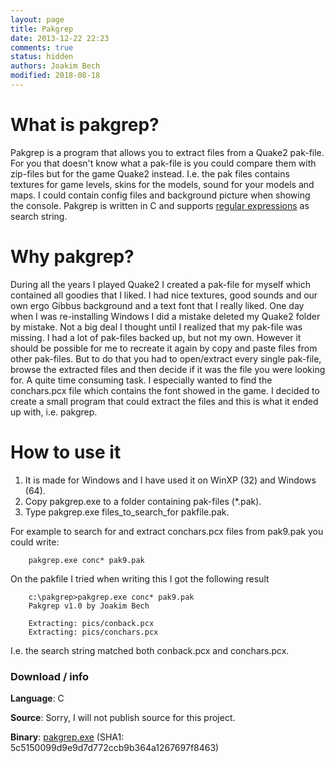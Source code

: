 ```yaml
---
layout: page
title: Pakgrep
date: 2013-12-22 22:23
comments: true
status: hidden
authors: Joakim Bech
modified: 2018-08-18
---
```

# What is pakgrep?
Pakgrep is a program that allows you to extract files from a Quake2 pak-file.
For you that doesn't know what a pak-file is you could compare them with
zip-files but for the game Quake2 instead. I.e. the pak files contains textures
for game levels, skins for the models, sound for your models and maps. I could
contain config files and background picture when showing the console. Pakgrep
is written in C and supports [regular expressions](http://en.wikipedia.org/wiki/Regular_expression) as search string.

# Why pakgrep?
During all the years I played Quake2 I created a pak-file for myself which
contained all goodies that I liked. I had nice textures, good sounds and our
own ergo Gibbus background and a text font that I really liked. One day when I
was re-installing Windows I did a mistake deleted my Quake2 folder by mistake.
Not a big deal I thought until I realized that my pak-file was missing. I had a
lot of pak-files backed up, but not my own. However it should be possible for
me to recreate it again by copy and paste files from other pak-files. But to do
that you had to open/extract every single pak-file, browse the extracted files
and then decide if it was the file you were looking for. A quite time consuming
task. I especially wanted to find the conchars.pcx file which contains the font
showed in the game. I decided to create a small program that could extract the
files and this is what it ended up with, i.e. pakgrep.

# How to use it
1. It is made for Windows and I have used it on WinXP (32) and Windows (64).
2. Copy pakgrep.exe to a folder containing pak-files (*.pak).
3. Type pakgrep.exe files_to_search_for pakfile.pak.

For example to search for and extract conchars.pcx files from pak9.pak you could write:
```
	pakgrep.exe conc* pak9.pak
```

On the pakfile I tried when writing this I got the following result
```
	c:\pakgrep>pakgrep.exe conc* pak9.pak
	Pakgrep v1.0 by Joakim Bech
	
	Extracting: pics/conback.pcx
	Extracting: pics/conchars.pcx
```

I.e. the search string matched both conback.pcx and conchars.pcx.

### Download / info

**Language**: C

**Source**: Sorry, I will not publish source for this project.

**Binary**: [pakgrep.exe](/downloads/pakgrep/pakgrep.exe) (SHA1: 5c5150099d9e9d7d772ccb9b364a1267697f8463)
